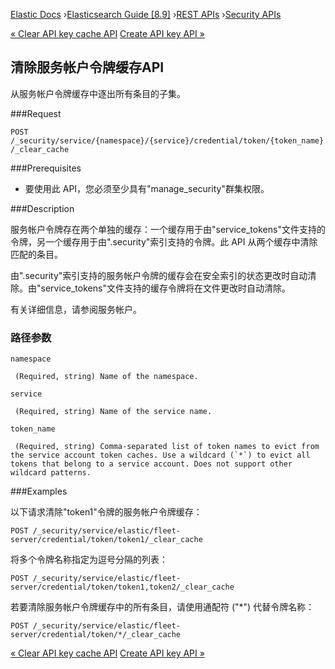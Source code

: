 

[Elastic Docs](/guide/) ›[Elasticsearch Guide [8.9]](index.md) ›[REST
APIs](rest-apis.md) ›[Security APIs](security-api.md)

[« Clear API key cache API](security-api-clear-api-key-cache.md) [Create API
key API »](security-api-create-api-key.md)

## 清除服务帐户令牌缓存API

从服务帐户令牌缓存中逐出所有条目的子集。

###Request

`POST
/_security/service/{namespace}/{service}/credential/token/{token_name}/_clear_cache`

###Prerequisites

* 要使用此 API，您必须至少具有"manage_security"群集权限。

###Description

服务帐户令牌存在两个单独的缓存：一个缓存用于由"service_tokens"文件支持的令牌，另一个缓存用于由".security"索引支持的令牌。此 API 从两个缓存中清除匹配的条目。

由".security"索引支持的服务帐户令牌的缓存会在安全索引的状态更改时自动清除。由"service_tokens"文件支持的缓存令牌将在文件更改时自动清除。

有关详细信息，请参阅服务帐户。

### 路径参数

`namespace`

     (Required, string) Name of the namespace. 
`service`

     (Required, string) Name of the service name. 
`token_name`

     (Required, string) Comma-separated list of token names to evict from the service account token caches. Use a wildcard (`*`) to evict all tokens that belong to a service account. Does not support other wildcard patterns. 

###Examples

以下请求清除"token1"令牌的服务帐户令牌缓存：

    
    
    POST /_security/service/elastic/fleet-server/credential/token/token1/_clear_cache

将多个令牌名称指定为逗号分隔的列表：

    
    
    POST /_security/service/elastic/fleet-server/credential/token/token1,token2/_clear_cache

若要清除服务帐户令牌缓存中的所有条目，请使用通配符 ("*") 代替令牌名称：

    
    
    POST /_security/service/elastic/fleet-server/credential/token/*/_clear_cache

[« Clear API key cache API](security-api-clear-api-key-cache.md) [Create API
key API »](security-api-create-api-key.md)
